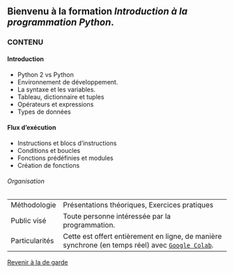 

## Bienvenu à la formation _Introduction à la programmation Python_. 

### CONTENU

#### Introduction

*   Python 2 vs Python 
*   Environnement de développement.
*   La syntaxe et les variables.
*   Tableau, dictionnaire et tuples
*   Opérateurs et expressions
*   Types de données


#### Flux d’exécution
* Instructions et blocs d’instructions
* Conditions et boucles
* Fonctions prédéfinies et modules
* Création de fonctions


###### Organisation

|        |         | 
|:-------------|:------------------|
| Méthodologie           | Présentations théoriques, Exercices pratiques |   
| Public visé| Toute personne intéressée par la programmation.   | 
| Particularités          | Cette est offert entièrement en ligne, de manière synchrone (en temps réel) avec [`Google Colab`](https://research.google.com/colaboratory/).       | 



















[Revenir à la de garde](./)
